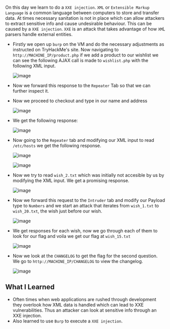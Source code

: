 On this day we learn to do a `XXE injection`. `XML` or `Extensible Markup Language` is a common language between computers to store and transfer data. At times necessary sanitation is not in place which can allow attackers to extract sensitive info and cause undesirable behaviour. This can be caused by a `XXE injection`.  `XXE` is an attack that takes advantage of how `XM`L parsers handle external entities.

+ Firstly we open up `burp` on the VM and do the necessary adjustments as instructed on TryHackMe's site. Now navigating to `http://MACHINE_IP/product.php` if we add a product to our wishlist we can see the following AJAX call is made to `wishlist.php` with the following XML input.

  ![image](https://github.com/user-attachments/assets/d7b0ca94-124b-4f59-9d1b-9008534d562b)

+ Now we forward this response to the `Repeater` Tab so that we can further inspect it.
+ Now we proceed to checkout and type in our name and address

  ![image](https://github.com/user-attachments/assets/69c941a8-abd5-49af-87ea-e27fd14ac1f1)

+ We get the following response:

  ![image](https://github.com/user-attachments/assets/e6033588-5a34-47ef-9510-f5a6f19527ba)

+ Now going to the `Repeater` tab and modifying our XML input to read `/etc/hosts` we get the following response.

  ![image](https://github.com/user-attachments/assets/e5365be1-0117-4633-9734-e349a457458b)

  ![image](https://github.com/user-attachments/assets/a3025dc9-08d2-48eb-bf29-6065c3da2808)

+ Now we try to read `wish_2.txt` which was initially not accesible by us by modifying the XML input. We get a promising response.

  ![image](https://github.com/user-attachments/assets/e44cbfbf-4585-4f39-b613-ebf6e727de9b)

+ Now we forward this request to the `Intruder` tab and modify our Payload type to `Numbers` and we start an attack that iterates from `wish_1.txt` to `wish_20.txt`, the wish just before our wish.

  ![image](https://github.com/user-attachments/assets/bcb36c26-1324-448b-83e8-4b1edabf3dd8)

+ We get responses for each wish, now we go through each of them to look for our flag and voila we get our flag at `wish_15.txt`

  ![image](https://github.com/user-attachments/assets/3888afaf-ce6e-4295-ab80-e05a52c65c17)

+ Now we look at the `CHANGELOG` to get the flag for the second question. We go to `http://MACHINE_IP/CHANGELOG` to view the changelog.

  ![image](https://github.com/user-attachments/assets/fa06693f-72ff-4dc6-b2e7-de40f8c7efef)

## What I Learned
+ Often times when web applications are rushed through development they overlook how XML data is handled which can lead to XXE vulnerabilities. Thus an attacker can look at sensitive info through an XXE injection.
+ Also learned to use `Burp` to execute a `XXE injection`.

